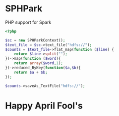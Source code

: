 # SPHPark
PHP support for Spark
```php
<?php

$sc = new SPHParkContext();
$text_file = $sc->text_file("hdfs://");
$counts = $text_file->flat_map(function ($line) {
    return $line->split("");
})->map(function ($word){
    return array($word,1);
})->reduced_ByKey(function($a,$b){
    return $a + $b;
});

$counts->saveAs_TextFile("hdfs://");    
```

# Happy April Fool's
